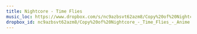 ```yaml
---
title: Nightcore - Time Flies
music_loc: https://www.dropbox.com/s/nc9azbsvt62azm8/Copy%20of%20Nightcore_-_Time_Flies_-_Anime.mp3?dl=0
dropbox_id: nc9azbsvt62azm8/Copy%20of%20Nightcore_-_Time_Flies_-_Anime.mp3
---
```


